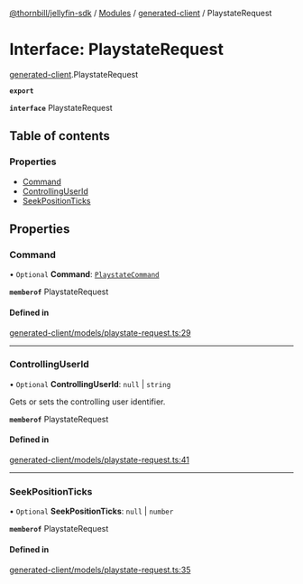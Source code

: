 [@thornbill/jellyfin-sdk](../README.md) / [Modules](../modules.md) / [generated-client](../modules/generated_client.md) / PlaystateRequest

# Interface: PlaystateRequest

[generated-client](../modules/generated_client.md).PlaystateRequest

**`export`**

**`interface`** PlaystateRequest

## Table of contents

### Properties

- [Command](generated_client.PlaystateRequest.md#command)
- [ControllingUserId](generated_client.PlaystateRequest.md#controllinguserid)
- [SeekPositionTicks](generated_client.PlaystateRequest.md#seekpositionticks)

## Properties

### Command

• `Optional` **Command**: [`PlaystateCommand`](../enums/generated_client.PlaystateCommand.md)

**`memberof`** PlaystateRequest

#### Defined in

[generated-client/models/playstate-request.ts:29](https://github.com/thornbill/jellyfin-sdk-typescript/blob/21a118e/src/generated-client/models/playstate-request.ts#L29)

___

### ControllingUserId

• `Optional` **ControllingUserId**: ``null`` \| `string`

Gets or sets the controlling user identifier.

**`memberof`** PlaystateRequest

#### Defined in

[generated-client/models/playstate-request.ts:41](https://github.com/thornbill/jellyfin-sdk-typescript/blob/21a118e/src/generated-client/models/playstate-request.ts#L41)

___

### SeekPositionTicks

• `Optional` **SeekPositionTicks**: ``null`` \| `number`

**`memberof`** PlaystateRequest

#### Defined in

[generated-client/models/playstate-request.ts:35](https://github.com/thornbill/jellyfin-sdk-typescript/blob/21a118e/src/generated-client/models/playstate-request.ts#L35)
